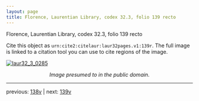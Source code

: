 ```yaml
---
layout: page
title: Florence, Laurentian Library, codex 32.3, folio 139 recto
---
```


Florence, Laurentian Library, codex 32.3, folio 139 recto

Cite this object as `urn:cite2:citelaur:laur32pages.v1:139r`.  The full image is linked to a citation tool you can use to cite regions of the image.

[![laur32_3_0285](http://www.homermultitext.org/iipsrv?IIIF=/project/homer/pyramidal/deepzoom/citelaur/laur32imgs/v1/laur32_3_0285.tif/full/800,/0/default.jpg)](http://www.homermultitext.org/ict2/?urn=urn:cite2:citelaur:laur32imgs.v1:laur32_3_0285) 

<p style="text-align: center; font-style: italic;">Image presumed to in the public domain.</p>

---

previous: [138v](../138v/) | next: [139v](../139v/)